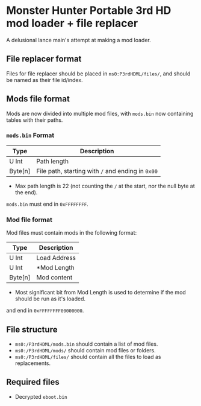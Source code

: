 # Monster Hunter Portable 3rd HD mod loader + file replacer

A delusional lance main's attempt at making a mod loader.

## File replacer format

Files for file replacer should be placed in `ms0:P3rdHDML/files/`, and should be named as their file id/index.

## Mods file format

Mods are now divided into multiple mod files, with `mods.bin` now containing tables with their paths.

### `mods.bin` Format

| Type    | Description                                       |
| ------- | ------------------------------------------------- |
| U Int   | Path length                                       |
| Byte[n] | File path, starting with `/` and ending in `0x00` |

* Max path length is 22 (not counting the `/` at the start, nor the null byte at the end).

`mods.bin` must end in `0xFFFFFFFF`.

### Mod file format

Mod files must contain mods in the following format:

| Type    | Description   |
| ------- | ------------- |
| U Int   | Load Address  |
| U Int   | *Mod Length   |
| Byte[n] | Mod content   |

* Most significant bit from Mod Length is used to determine if the mod should be run as it's loaded.

and end in `0xFFFFFFFF00000000`.

## File structure

 - `ms0:/P3rdHDML/mods.bin` should contain a list of mod files.
 - `ms0:/P3rdHDML/mods/` should contain mod files or folders.
 - `ms0:/P3rdHDML/files/` should contain all the files to load as replacements.

## Required files

- Decrypted `eboot.bin`
